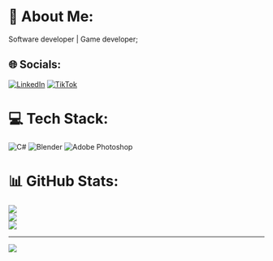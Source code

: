 # 💫 About Me:
Software developer | Game developer;


## 🌐 Socials:
[![LinkedIn](https://img.shields.io/badge/LinkedIn-%230077B5.svg?logo=linkedin&logoColor=white)](www.linkedin.com/in/heldemilde-joão-) [![TikTok](https://img.shields.io/badge/TikTok-%23000000.svg?logo=TikTok&logoColor=white)](https://tiktok.com/@https://www.tiktok.com/@arte.studiogames) 

# 💻 Tech Stack:
![C#](https://img.shields.io/badge/c%23-%23239120.svg?style=for-the-badge&logo=csharp&logoColor=white) ![Blender](https://img.shields.io/badge/blender-%23F5792A.svg?style=for-the-badge&logo=blender&logoColor=white) ![Adobe Photoshop](https://img.shields.io/badge/adobe%20photoshop-%2331A8FF.svg?style=for-the-badge&logo=adobe%20photoshop&logoColor=white)
# 📊 GitHub Stats:
![](https://github-readme-stats.vercel.app/api?username=heldemildej&theme=dark&hide_border=false&include_all_commits=false&count_private=false)<br/>
![](https://github-readme-streak-stats.herokuapp.com/?user=heldemildej&theme=dark&hide_border=false)<br/>
![](https://github-readme-stats.vercel.app/api/top-langs/?username=heldemildej&theme=dark&hide_border=false&include_all_commits=false&count_private=false&layout=compact)

---
[![](https://visitcount.itsvg.in/api?id=heldemildej&icon=0&color=0)](https://visitcount.itsvg.in)

<!-- Proudly created with GPRM ( https://gprm.itsvg.in ) -->

